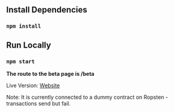 ## Install Dependencies
### `npm install`

## Run Locally
### `npm start`

**The route to the beta page is /beta**

Live Version: [Website](http://www.canalprotocol.com/)

Note: It is currently connected to a dummy contract on Ropsten - transactions send but fail.
